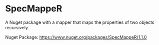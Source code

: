 # SpecMappeR
A Nuget package with a mapper that maps the properties of two objects recursively.

Nuget Package: https://www.nuget.org/packages/SpecMappeR/1.1.0
